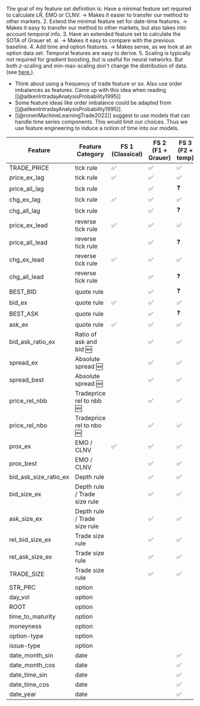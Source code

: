 The goal of my feature set definition is: Have a minimal feature set required to calculate LR, EMO or CLNV. →  Makes it easier to transfer our method to other markets.
2. Extend the minimal feature set for date-time features. →  Makes it easy to transfer our method to other markets, but also takes into account temporal info.
3. Have an extended feature set to calculate the SOTA of Grauer et. al. → Makes it easy to compare with the previous baseline.
4. Add time and option features. → Makes sense, as we look at an option data set. Temporal features are easy to derive. 
5. Scaling is typically not required for gradient boosting, but is useful for neural networks. But both $z$-scaling and min-max-scaling don't change the distribution of data. (see [here.](https://stats.stackexchange.com/a/562204/351242)).

- Think about using a frequency of trade feature or so. Also use order imbalances as features. Came up with this idea when reading [[@aitkenIntradayAnalysisProbability1995]]
- Some feature ideas like order imbalance could be adapted from [[@aitkenIntradayAnalysisProbability1995]].
- [[@ronenMachineLearningTrade2022]] suggest to use models that can handle time series components. This would limit our choices. Thus we use feature engineering to induce a notion of time into our models.


| Feature               | Feature Category             | FS 1 (Classical) | FS 2 (F1 + Grauer) | FS 3 (F2 + temp) | FS 4 (F3 + Others) | Transform   |
| --------------------- | ---------------------------- | ---------------- | ------------------ | ---------------- | ------------------ | ----------- |
| TRADE_PRICE           | tick rule                    | ✅               | ✅                 | ✅               | ✅                 | log         |
| price_ex_lag          | tick rule                    | ✅               | ✅                 | ✅               | ✅                 | log         |
| price_all_lag         | tick rule                    |                  | ✅                 | ❓               |                    | log         |
| chg_ex_lag            | tick rule                    | ✅               | ✅                 | ✅               | ✅                 | standardize |
| chg_all_lag           | tick rule                    |                  | ✅                  | ❓               |                    | standardize |
| price_ex_lead         | reverse tick rule            | ✅               | ✅                 | ✅               | ✅                 | log         |
| price_all_lead        | reverse tick rule            |                  | ✅                  | ❓               |                    | log         |
| chg_ex_lead           | reverse tick rule            | ✅               | ✅                 | ✅               | ✅                 | standardize |
| chg_all_lead          | reverse tick rule            |                  | ✅                  | ❓               |                    | standardize |
| BEST_BID              | quote rule                   |                  | ✅                  | ❓               |                    | log         |
| bid_ex                | quote rule                   | ✅               | ✅                 | ✅               | ✅                 | log         |
| BEST_ASK              | quote rule                   |                  | ✅                  | ❓               |                    | log         |
| ask_ex                | quote rule                   | ✅               | ✅                 | ✅               | ✅                 | log         |
| bid_ask_ratio_ex      | Ratio of ask and bid 🆕      |                  | ✅                 | ✅               | ✅                 | standardize |
| spread_ex             | Absolute spread 🆕           |                  | ✅                 | ✅               | ✅                 | standardize |
| spread_best           | Absolute spread 🆕           |                  | ✅                 | ✅               | ✅                 | standardize |
| price_rel_nbb         | Tradeprice rel to nbb 🆕     |                  | ✅                 | ✅               | ✅                 | standardize |
| price_rel_nbo         | Tradeprice rel to nbo 🆕     |                  | ✅                 | ✅               | ✅                 | standardize |
| prox_ex               | EMO / CLNV                   | ✅               | ✅                | ✅                | ✅                 | standardize|
| prox_best             | EMO / CLNV                   |                  | ✅                 | ✅                |✅                 | standardize |
| bid_ask_size_ratio_ex | Depth rule                   |                  | ✅                 | ✅               | ✅                 | standardize |
| bid_size_ex           | Depth rule / Trade size rule |                  | ✅                 | ✅               | ✅                 | standardize |
| ask_size_ex           | Depth rule / Trade size rule |                  | ✅                 | ✅               | ✅                 | standardize |
| rel_bid_size_ex       | Trade size rule              |                  | ✅                 | ✅               | ✅                 | standardize |
| rel_ask_size_ex       | Trade size rule              |                  | ✅                 | ✅               | ✅                 | standardize |
| TRADE_SIZE            | Trade size rule              |                  | ✅                 | ✅               | ✅                 | standardize |
| STR_PRC               | option                       |                  |                    |                  | ✅                 | log         |
| day_vol               | option                       |                  |                    |                  | ✅                 | standardize |
| ROOT                  | option                       |                  |                    |                  | ✅                 | binarize    |
| time_to_maturity      | option                       |                  |                    |                  | ✅                 | standardize |
| moneyness             | option                       |                  |                    |                  | ✅                 | standardize |
| option-type           | option                       |                  |                    |                  | ✅                 | binarize    |
| issue-type            | option                       |                  |                    |                  | ✅                 | binarize    |
| date_month_sin        | date                         |                  |                    | ✅               | ✅                 | pos enc     |
| date_month_cos        | date                         |                  |                    | ✅               | ✅                 | pos enc     |
| date_time_sin         | date                         |                  |                    | ✅               | ✅                 | pos enc     |
| date_time_cos         | date                         |                  |                    | ✅               | ✅                 | pos enc     |
| date_year             | date                         |                  |                    | ✅               | ✅                 | pos enc     |

